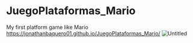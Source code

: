 # JuegoPlataformas_Mario
My first platform game like Mario
https://jonathanbaquero01.github.io/JuegoPlataformas_Mario/
![Untitled](https://github.com/JonathanBaquero01/JuegoPlataformas_Mario/assets/78324860/b5dd54cb-082f-4387-8b65-9dc854fd1457)
